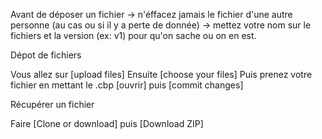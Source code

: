 Avant de déposer un fichier
-> n'éffacez jamais le fichier d'une autre personne (au cas ou si il y a perte de donnée)
-> mettez votre nom sur le fichiers et la version (ex: v1) pour qu'on sache ou on en est.

Dépot de fichiers

Vous allez sur [upload files]
Ensuite [choose your files]
Puis prenez votre fichier en mettant le .cbp
[ouvrir]
puis [commit changes]

Récupérer un fichier

Faire [Clone or download]
puis [Download ZIP]
